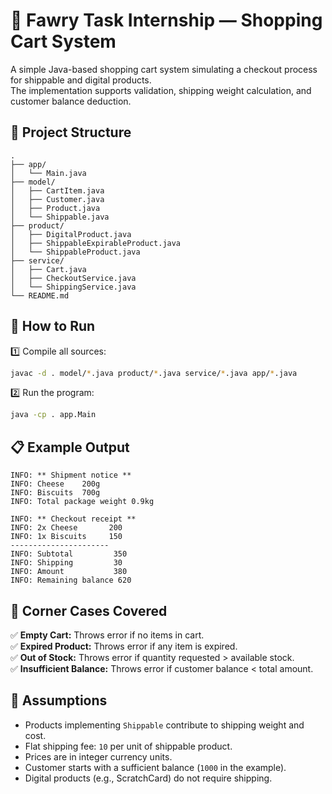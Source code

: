 
# 🛒 Fawry Task Internship — Shopping Cart System

A simple Java-based shopping cart system simulating a checkout process for shippable and digital products.  
The implementation supports validation, shipping weight calculation, and customer balance deduction.

## 📁 Project Structure

```
.
├── app/
│   └── Main.java
├── model/
│   ├── CartItem.java
│   ├── Customer.java
│   ├── Product.java
│   └── Shippable.java
├── product/
│   ├── DigitalProduct.java
│   ├── ShippableExpirableProduct.java
│   └── ShippableProduct.java
├── service/
│   ├── Cart.java
│   ├── CheckoutService.java
│   └── ShippingService.java
└── README.md
```

## 🚀 How to Run

1️⃣ Compile all sources:
```bash
javac -d . model/*.java product/*.java service/*.java app/*.java
```

2️⃣ Run the program:
```bash
java -cp . app.Main
```

## 📋 Example Output

```
INFO: ** Shipment notice **
INFO: Cheese    200g
INFO: Biscuits  700g
INFO: Total package weight 0.9kg

INFO: ** Checkout receipt **
INFO: 2x Cheese       200
INFO: 1x Biscuits     150
----------------------
INFO: Subtotal         350
INFO: Shipping         30
INFO: Amount           380
INFO: Remaining balance 620
```

## 🔷 Corner Cases Covered

✅ **Empty Cart:** Throws error if no items in cart.  
✅ **Expired Product:** Throws error if any item is expired.  
✅ **Out of Stock:** Throws error if quantity requested > available stock.  
✅ **Insufficient Balance:** Throws error if customer balance < total amount.  

## 🔷 Assumptions

- Products implementing `Shippable` contribute to shipping weight and cost.
- Flat shipping fee: `10` per unit of shippable product.
- Prices are in integer currency units.
- Customer starts with a sufficient balance (`1000` in the example).
- Digital products (e.g., ScratchCard) do not require shipping.

